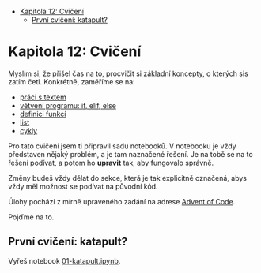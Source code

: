 - [Kapitola 12: Cvičení](#kapitola-12-cvičení)
  - [První cvičení: katapult?](#první-cvičení-katapult)


# Kapitola 12: Cvičení

Myslím si, že přišel čas na to, procvičit si základní koncepty, o kterých sis zatím četl.
Konkrétně, zaměříme se na:

- [práci s textem](../kapitola-06/readme.md)
- [větvení programu: if, elif, else](./kapitola-08/readme.md)
- [definici funkcí](./kapitola-09/readme.md)
- [list](./kapitola-10/readme.md)
- [cykly](./kapitola-11/readme.md)

Pro tato cvičení jsem ti připravil sadu notebooků. V notebooku je vždy představen 
nějaký problém, a je tam naznačené řešení. Je na tobě se na to řešení podívat, a potom
ho **upravit** tak, aby fungovalo správně.

Změny budeš vždy dělat do sekce, která je tak explicitně označená, abys vždy měl možnost
se podívat na původní kód.

Úlohy pochází z mírně upraveného zadání na adrese [Advent of Code](https://adventofcode.com/2023).

Pojďme na to.

## První cvičení: katapult?

Vyřeš notebook [01-katapult.ipynb](./01-katapult.ipynb).